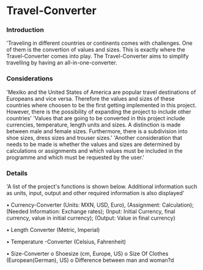 # Travel-Converter
### Introduction
'Traveling in different countries or continents comes with challenges. One of them is the convertion of values and sizes. This is exactly where the Travel-Converter comes into play. The Travel-Converter aims to simplify travelling by having an all-in-one-converter.
### Considerations
'Mexiko and the United States of America are popular travel destinations of Europeans and vice versa. Therefore the values and sizes of these countries where choosen to be the first getting implemented in this project. However, there is the possibility of expanding the project to include other countries'
'Values that are going to be converted in this project include currencies, temperature, length units and sizes. A distinction is made between male and female sizes. Furthermore, there is a subdivision into shoe sizes, dress sizes and trouser sizes.'
'Another consideration that needs to be made is whether the values and sizes are determined by calculations or assignments and which values must be included in the programme and which must be requested by the user.'
### Details
'A list of the project's functions is shown below. Additional information such as units, input, output and other required information is also displayed'

•	Currency-Converter (Units: MXN, USD, Euro), (Assignment: Calculation); (Needed Information: Exchange rates); (Input: Initial Currency, final currency, value in initial currency); (Output: Value in final currency)

•	Length Converter (Metric, Imperial)

•	Temperature -Converter (Celsius, Fahrenheit)

•	Size-Converter
o	Shoesize (cm, Europe, US)
o	Size Of Clothes (European(German), US)
o	Difference between man and woman?d
